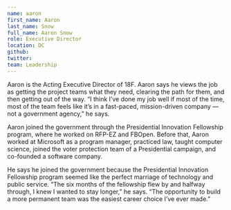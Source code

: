 ```yaml
---
name: aaron
first_name: Aaron
last_name: Snow
full_name: Aaron Snow
role: Executive Director
location: DC
github:
twitter:
team: Leadership
---
```

Aaron is the Acting Executive Director of 18F. Aaron says he views the job as getting the project teams what they need, clearing the path for them, and then getting out of the way. “I think I’ve done my job well if most of the time, most of the team feels like it’s in a fast-paced, mission-driven company — not a government agency,” he says.

Aaron joined the government through the Presidential Innovation Fellowship program, where he worked on RFP-EZ and FBOpen. Before that, Aaron worked at Microsoft as a program manager, practiced law, taught computer science, joined the voter protection team of a Presidential campaign, and co-founded a software company.

He says he joined the government because the Presidential Innovation Fellowship program seemed like the perfect marriage of technology and public service. “The six months of the fellowship flew by and halfway through, I knew I wanted to stay longer,” he says. “The opportunity to build a more permanent team was the easiest career choice I’ve ever made.”
